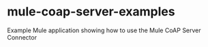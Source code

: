 # mule-coap-server-examples
Example Mule application showing how to use the Mule CoAP Server Connector
